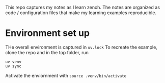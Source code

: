 This repo captures my notes as I learn zenoh.  The notes are organized as code / configuration files that make my learning examples reproducible.

# Environment set up
THe overall environment is captured in `uv.lock`
To recreate the example, clone the repo and in the top folder, run
```
uv venv 
uv sync
```

Activate the enviornment with `source .venv/bin/activate`